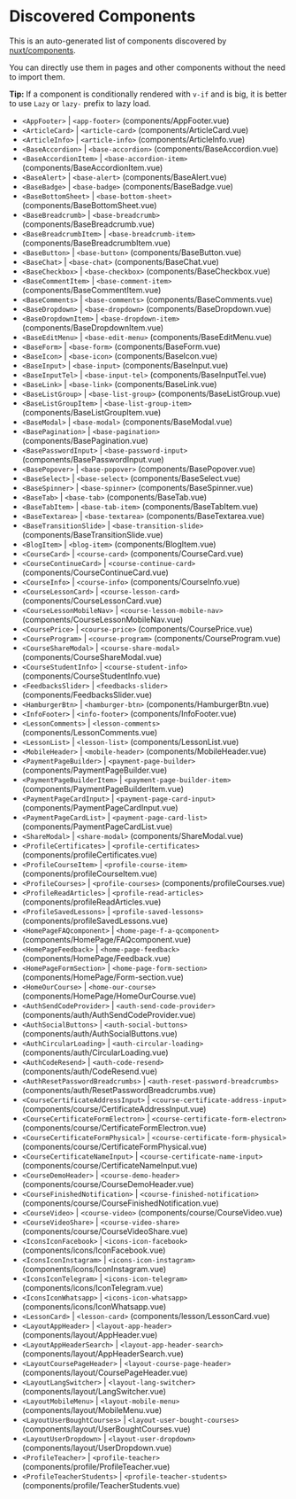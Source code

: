 # Discovered Components

This is an auto-generated list of components discovered by [nuxt/components](https://github.com/nuxt/components).

You can directly use them in pages and other components without the need to import them.

**Tip:** If a component is conditionally rendered with `v-if` and is big, it is better to use `Lazy` or `lazy-` prefix to lazy load.

- `<AppFooter>` | `<app-footer>` (components/AppFooter.vue)
- `<ArticleCard>` | `<article-card>` (components/ArticleCard.vue)
- `<ArticleInfo>` | `<article-info>` (components/ArticleInfo.vue)
- `<BaseAccordion>` | `<base-accordion>` (components/BaseAccordion.vue)
- `<BaseAccordionItem>` | `<base-accordion-item>` (components/BaseAccordionItem.vue)
- `<BaseAlert>` | `<base-alert>` (components/BaseAlert.vue)
- `<BaseBadge>` | `<base-badge>` (components/BaseBadge.vue)
- `<BaseBottomSheet>` | `<base-bottom-sheet>` (components/BaseBottomSheet.vue)
- `<BaseBreadcrumb>` | `<base-breadcrumb>` (components/BaseBreadcrumb.vue)
- `<BaseBreadcrumbItem>` | `<base-breadcrumb-item>` (components/BaseBreadcrumbItem.vue)
- `<BaseButton>` | `<base-button>` (components/BaseButton.vue)
- `<BaseChat>` | `<base-chat>` (components/BaseChat.vue)
- `<BaseCheckbox>` | `<base-checkbox>` (components/BaseCheckbox.vue)
- `<BaseCommentItem>` | `<base-comment-item>` (components/BaseCommentItem.vue)
- `<BaseComments>` | `<base-comments>` (components/BaseComments.vue)
- `<BaseDropdown>` | `<base-dropdown>` (components/BaseDropdown.vue)
- `<BaseDropdownItem>` | `<base-dropdown-item>` (components/BaseDropdownItem.vue)
- `<BaseEditMenu>` | `<base-edit-menu>` (components/BaseEditMenu.vue)
- `<BaseForm>` | `<base-form>` (components/BaseForm.vue)
- `<BaseIcon>` | `<base-icon>` (components/BaseIcon.vue)
- `<BaseInput>` | `<base-input>` (components/BaseInput.vue)
- `<BaseInputTel>` | `<base-input-tel>` (components/BaseInputTel.vue)
- `<BaseLink>` | `<base-link>` (components/BaseLink.vue)
- `<BaseListGroup>` | `<base-list-group>` (components/BaseListGroup.vue)
- `<BaseListGroupItem>` | `<base-list-group-item>` (components/BaseListGroupItem.vue)
- `<BaseModal>` | `<base-modal>` (components/BaseModal.vue)
- `<BasePagination>` | `<base-pagination>` (components/BasePagination.vue)
- `<BasePasswordInput>` | `<base-password-input>` (components/BasePasswordInput.vue)
- `<BasePopover>` | `<base-popover>` (components/BasePopover.vue)
- `<BaseSelect>` | `<base-select>` (components/BaseSelect.vue)
- `<BaseSpinner>` | `<base-spinner>` (components/BaseSpinner.vue)
- `<BaseTab>` | `<base-tab>` (components/BaseTab.vue)
- `<BaseTabItem>` | `<base-tab-item>` (components/BaseTabItem.vue)
- `<BaseTextarea>` | `<base-textarea>` (components/BaseTextarea.vue)
- `<BaseTransitionSlide>` | `<base-transition-slide>` (components/BaseTransitionSlide.vue)
- `<BlogItem>` | `<blog-item>` (components/BlogItem.vue)
- `<CourseCard>` | `<course-card>` (components/CourseCard.vue)
- `<CourseContinueCard>` | `<course-continue-card>` (components/CourseContinueCard.vue)
- `<CourseInfo>` | `<course-info>` (components/CourseInfo.vue)
- `<CourseLessonCard>` | `<course-lesson-card>` (components/CourseLessonCard.vue)
- `<CourseLessonMobileNav>` | `<course-lesson-mobile-nav>` (components/CourseLessonMobileNav.vue)
- `<CoursePrice>` | `<course-price>` (components/CoursePrice.vue)
- `<CourseProgram>` | `<course-program>` (components/CourseProgram.vue)
- `<CourseShareModal>` | `<course-share-modal>` (components/CourseShareModal.vue)
- `<CourseStudentInfo>` | `<course-student-info>` (components/CourseStudentInfo.vue)
- `<FeedbacksSlider>` | `<feedbacks-slider>` (components/FeedbacksSlider.vue)
- `<HamburgerBtn>` | `<hamburger-btn>` (components/HamburgerBtn.vue)
- `<InfoFooter>` | `<info-footer>` (components/InfoFooter.vue)
- `<LessonComments>` | `<lesson-comments>` (components/LessonComments.vue)
- `<LessonList>` | `<lesson-list>` (components/LessonList.vue)
- `<MobileHeader>` | `<mobile-header>` (components/MobileHeader.vue)
- `<PaymentPageBuilder>` | `<payment-page-builder>` (components/PaymentPageBuilder.vue)
- `<PaymentPageBuilderItem>` | `<payment-page-builder-item>` (components/PaymentPageBuilderItem.vue)
- `<PaymentPageCardInput>` | `<payment-page-card-input>` (components/PaymentPageCardInput.vue)
- `<PaymentPageCardList>` | `<payment-page-card-list>` (components/PaymentPageCardList.vue)
- `<ShareModal>` | `<share-modal>` (components/ShareModal.vue)
- `<ProfileCertificates>` | `<profile-certificates>` (components/profileCertificates.vue)
- `<ProfileCourseItem>` | `<profile-course-item>` (components/profileCourseItem.vue)
- `<ProfileCourses>` | `<profile-courses>` (components/profileCourses.vue)
- `<ProfileReadArticles>` | `<profile-read-articles>` (components/profileReadArticles.vue)
- `<ProfileSavedLessons>` | `<profile-saved-lessons>` (components/profileSavedLessons.vue)
- `<HomePageFAQcomponent>` | `<home-page-f-a-qcomponent>` (components/HomePage/FAQcomponent.vue)
- `<HomePageFeedback>` | `<home-page-feedback>` (components/HomePage/Feedback.vue)
- `<HomePageFormSection>` | `<home-page-form-section>` (components/HomePage/Form-section.vue)
- `<HomeOurCourse>` | `<home-our-course>` (components/HomePage/HomeOurCourse.vue)
- `<AuthSendCodeProvider>` | `<auth-send-code-provider>` (components/auth/AuthSendCodeProvider.vue)
- `<AuthSocialButtons>` | `<auth-social-buttons>` (components/auth/AuthSocialButtons.vue)
- `<AuthCircularLoading>` | `<auth-circular-loading>` (components/auth/CircularLoading.vue)
- `<AuthCodeResend>` | `<auth-code-resend>` (components/auth/CodeResend.vue)
- `<AuthResetPasswordBreadcrumbs>` | `<auth-reset-password-breadcrumbs>` (components/auth/ResetPasswordBreadcrumbs.vue)
- `<CourseCertificateAddressInput>` | `<course-certificate-address-input>` (components/course/CertificateAddressInput.vue)
- `<CourseCertificateFormElectron>` | `<course-certificate-form-electron>` (components/course/CertificateFormElectron.vue)
- `<CourseCertificateFormPhysical>` | `<course-certificate-form-physical>` (components/course/CertificateFormPhysical.vue)
- `<CourseCertificateNameInput>` | `<course-certificate-name-input>` (components/course/CertificateNameInput.vue)
- `<CourseDemoHeader>` | `<course-demo-header>` (components/course/CourseDemoHeader.vue)
- `<CourseFinishedNotification>` | `<course-finished-notification>` (components/course/CourseFinishedNotification.vue)
- `<CourseVideo>` | `<course-video>` (components/course/CourseVideo.vue)
- `<CourseVideoShare>` | `<course-video-share>` (components/course/CourseVideoShare.vue)
- `<IconsIconFacebook>` | `<icons-icon-facebook>` (components/icons/IconFacebook.vue)
- `<IconsIconInstagram>` | `<icons-icon-instagram>` (components/icons/IconInstagram.vue)
- `<IconsIconTelegram>` | `<icons-icon-telegram>` (components/icons/IconTelegram.vue)
- `<IconsIconWhatsapp>` | `<icons-icon-whatsapp>` (components/icons/IconWhatsapp.vue)
- `<LessonCard>` | `<lesson-card>` (components/lesson/LessonCard.vue)
- `<LayoutAppHeader>` | `<layout-app-header>` (components/layout/AppHeader.vue)
- `<LayoutAppHeaderSearch>` | `<layout-app-header-search>` (components/layout/AppHeaderSearch.vue)
- `<LayoutCoursePageHeader>` | `<layout-course-page-header>` (components/layout/CoursePageHeader.vue)
- `<LayoutLangSwitcher>` | `<layout-lang-switcher>` (components/layout/LangSwitcher.vue)
- `<LayoutMobileMenu>` | `<layout-mobile-menu>` (components/layout/MobileMenu.vue)
- `<LayoutUserBoughtCourses>` | `<layout-user-bought-courses>` (components/layout/UserBoughtCourses.vue)
- `<LayoutUserDropdown>` | `<layout-user-dropdown>` (components/layout/UserDropdown.vue)
- `<ProfileTeacher>` | `<profile-teacher>` (components/profile/ProfileTeacher.vue)
- `<ProfileTeacherStudents>` | `<profile-teacher-students>` (components/profile/TeacherStudents.vue)
